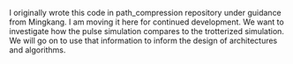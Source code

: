 I originally wrote this code in path_compression repository under guidance from Mingkang. I am moving it here for continued development.
We want to investigate how the pulse simulation compares to the trotterized simulation. We will go on to use that information to inform the design of architectures and algorithms.
